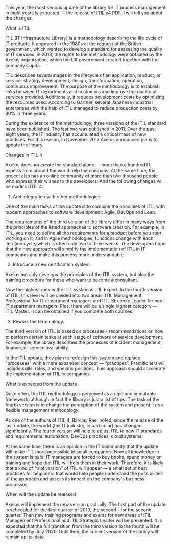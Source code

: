 This year, the most serious update of the library for IT process management in eight years is expected — the release of <a href="https://e-book.business/itil-foundation-4th-edition/">ITIL v4 PDF</a>. I will tell you about the changes.

What is ITIL

ITIL (IT Infrastructure Library) is a methodology describing the life cycle of IT products. It appeared in the 1980s at the request of the British government, which wanted to develop a standard for assessing the quality of IT services. In 2013, the rights to the methodology were obtained by the Axelos organization, which the UK government created together with the company Capita.

ITIL describes several stages in the lifecycle of an application, product, or service: strategy development, design, transformation, operation, continuous improvement. The purpose of the methodology is to establish links between IT departments and customers and improve the quality of services provided. Additionally, it reduces development costs by optimizing the resources used. According to Gartner, several Japanese industrial enterprises with the help of ITIL managed to reduce production costs by 30% in three years.

During the existence of the methodology, three versions of the ITIL standard have been published. The last one was published in 2011. Over the past eight years, the IT industry has accumulated a critical mass of new practices. For this reason, in November 2017 Axelos announced plans to update the library.

Changes in ITIL 4

Axelos does not create the standard alone — more than a hundred IT experts from around the world help the company. At the same time, the project also has an online community of more than two thousand people who express their wishes to the developers. And the following changes will be made in ITIL 4:

1. Add integration with other methodologies.

One of the main tasks of the update is to combine the principles of ITIL with modern approaches to software development: Agile, DevOps and Lean.

The requirements of the third version of the library differ in many ways from the principles of the listed approaches to software creation. For example, in ITIL, you need to define all the requirements for a product before you start working on it, and in Agile methodologies, functions change with each iteration cycle, which is often only two to three weeks. The developers hope that the new approach will simplify the implementation of ITIL in IT companies and make this process more understandable.

2. Introduce a new certification system.

Axelos not only develops the principles of the ITIL system, but also the training procedure for those who want to become a consultant.

Now the highest rank in the ITIL system is ITIL Expert. In the fourth version of ITIL, this level will be divided into two areas: ITIL Management Professional for IT department managers and ITIL Strategic Leader for non-IT department managers. Plus, there will be a single highest category — ITIL Master. It can be obtained if you complete both courses.

3. Rework the terminology.

The third version of ITIL is based on processes - recommendations on how to perform certain tasks at each stage of software or service development. For example, the library describes the processes of incident management, finance, or service availability.

In the ITIL update, they plan to redesign this system and replace "processes" with a more expanded concept — "practices". Practitioners will include skills, roles, and specific positions. This approach should accelerate the implementation of ITIL in companies.

What is expected from the update

Quite often, the ITIL methodology is perceived as a rigid and immutable framework, although in fact the library is just a list of tips. The task of the fourth version is to change the perception of the system and present it as a flexible management methodology.

As one of the authors of ITIL 4, Barclay Rae, noted, since the release of the last update, the world (the IT industry, in particular) has changed significantly. The fourth version will help to adjust ITIL to new IT standards and requirements: automation, DevOps practices, cloud systems.

At the same time, there is an opinion in the IT community that the update will make ITIL more accessible to small companies. Now all knowledge in the system is paid: IT managers are forced to buy books, spend money on training and hope that ITIL will help them in their work. Therefore, it is likely that a kind of "trial version" of ITIL will appear — a small set of best practices for beginners that would help people understand the possibilities of the approach and assess its impact on the company's business processes.

When will the update be released

Axelos will implement the new version gradually. The first part of the update is scheduled for the first quarter of 2019, the second - for the second quarter. Then new training programs and exams for new areas of ITIL Management Professional and ITIL Strategic Leader will be presented. It is expected that the full transition from the third version to the fourth will be completed by July 2020. Until then, the current version of the library will remain up-to-date.
